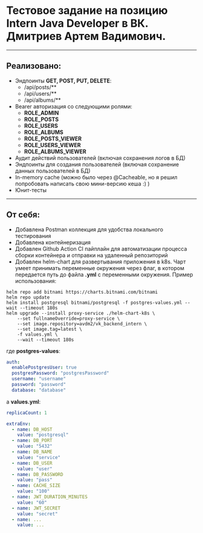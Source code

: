 # Тестовое задание на позицию Intern Java Developer в ВК. Дмитриев Артем Вадимович.

---

## Реализовано:
- Эндпоинты **GET, POST, PUT, DELETE**:
    - /api/posts/**
    - /api/users/**
    - /api/albums/**
- Bearer авторизация со следующими ролями:
  - **ROLE_ADMIN**
  - **ROLE_POSTS**
  - **ROLE_USERS**
  - **ROLE_ALBUMS**
  - **ROLE_POSTS_VIEWER**
  - **ROLE_USERS_VIEWER**
  - **ROLE_ALBUMS_VIEWER**
- Аудит действий пользователей (включая сохранения логов в БД)
- Эндпоинты для создания пользователей (включая сохранение данных пользователей в БД)
- In-memory cache (можно было через @Cacheable, но я решил попробовать написать свою мини-версию кеша :) )
- Юнит-тесты
---

## От себя:
- Добавлена Postman коллекция для удобства локального тестирования
- Добавлена контейнеризация
- Добавлен Github Action CI пайплайн для автоматизации процесса сборки контейнера и отправки на удаленный репозиторий
- Добавлен helm-chart для развертывания приложения в k8s. Чарт умеет принимать переменные окружения через флаг,
в котором передается путь до файла **.yml** с переменными окружения. Пример использования:
```
helm repo add bitnami https://charts.bitnami.com/bitnami
helm repo update
helm install postgresql bitnami/postgresql -f postgres-values.yml --wait --timeout 180s
helm upgrade --install proxy-service ./helm-chart-k8s \
    --set fullnameOverride=proxy-service \
    --set image.repository=avdm2/vk_backend_intern \
    --set image.tag=latest \
    -f values.yml \
    --wait --timeout 180s
```
где **postgres-values**:
```yaml
auth:
  enablePostgresUser: true
  postgresPassword: "postgresPassword"
  username: "username"
  password: "password"
  database: "database"
```
а **values.yml**:

```yaml
replicaCount: 1

extraEnv:
  - name: DB_HOST
    value: "postgresql"
  - name: DB_PORT
    value: "5432"
  - name: DB_NAME
    value: "service"
  - name: DB_USER
    value: "user"
  - name: DB_PASSWORD
    value: "pass"
  - name: CACHE_SIZE
    value: "100"
  - name: JWT_DURATION_MINUTES
    value: "60"
  - name: JWT_SECRET
    value: "secret"
  - name: ...
    value: ...
```